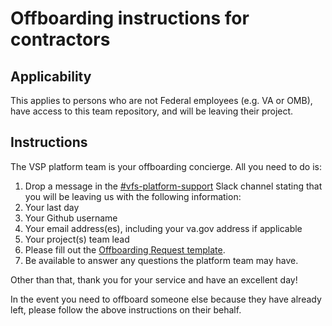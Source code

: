 # Offboarding instructions for contractors

## Applicability

This applies to persons who are not Federal employees \(e.g. VA or OMB\), have access to this team repository, and will be leaving their project.

## Instructions

The VSP platform team is your offboarding concierge. All you need to do is:

1. Drop a message in the [\#vfs-platform-support](https://dsva.slack.com/messages/CBU0KDSB1) Slack channel stating that you will be leaving us with the following information:
2. Your last day
3. Your Github username
4. Your email address\(es\), including your va.gov address if applicable
5. Your project\(s\) team lead
6. Please fill out the [Offboarding Request template](https://github.com/department-of-veterans-affairs/va.gov-team/issues/new?assignees=&labels=product+support%2C+operations%2C+Offboarding&template=offboarding-request.md&title=Offboarding+of+%5Bindividual%5D).
7. Be available to answer any questions the platform team may have.

Other than that, thank you for your service and have an excellent day!

In the event you need to offboard someone else because they have already left, please follow the above instructions on their behalf.

